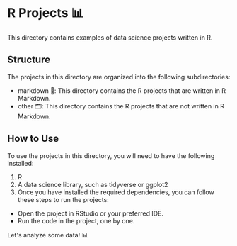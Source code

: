 # R Projects 📊

This directory contains examples of data science projects written in R.

## Structure
The projects in this directory are organized into the following subdirectories:

* markdown 📝: This directory contains the R projects that are written in R Markdown.
* other 🗂: This directory contains the R projects that are not written in R Markdown.

## How to Use
To use the projects in this directory, you will need to have the following installed:

1. R
2. A data science library, such as tidyverse or ggplot2
3. Once you have installed the required dependencies, you can follow these steps to run the projects:

* Open the project in RStudio or your preferred IDE.
* Run the code in the project, one by one.

Let's analyze some data! 📊
